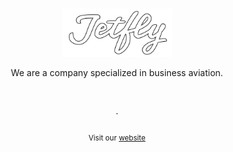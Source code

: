 <p align="center">
  <br />
  <a href="https://jetfly.com">
    <img width="175" src="./.github/assets/jetfly.svg" alt="Jetfly logo">
  </a>
  <br />
</p>

<div align="center">
  We are a company specialized in business aviation.
</div>

<p align="center">
  <br />
  <br />
  ·
  <br />
  <br />
  <sub>Visit our <a href="https://jetfly.com/">website</a>
</p>
